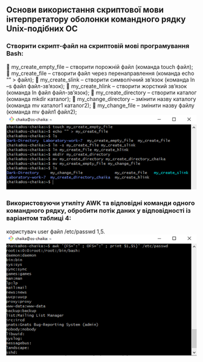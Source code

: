 ## Основи використання скриптової мови інтерпретатору оболонки командного рядку Unix-подібних ОС

### Створити скрипт-файл на скриптовій мові програмування Bash: 
	my_create_empty_file – створити порожній файл (команда touch файл); 
	my_create_file – створити файл через перенаправлення (команда echo “” > файл); 
	my_create_slink  – створити символічний зв’язок (команда ln –s файл файл-зв’язок); 
	my_create_hlink  – створити жорсткий зв’язок (команда ln файл файл-зв’язок); 
	my_create_directory – створити каталог (команда mkdir каталог); 
	my_change_directory – змінити назву каталогу (команда mv каталог1 каталог2); 
	my_change_file – змінити назву файлу (команда mv файл1 файл2); 
![image](https://github.com/oleksandrblazhko/ai-216-chajka/blob/Laboratory-work-9/Laboratory-work-9/2.2.1.jpg)
### Використовуючи утиліту AWK та відповідні команди одного командного рядку, обробити потік даних у відповідності із варіантом таблиці 4:
користувач 	user 	файл /etc/passwd 	1,5.
![image](https://github.com/oleksandrblazhko/ai-216-chajka/blob/Laboratory-work-9/Laboratory-work-9/2.3.1.jpg)
